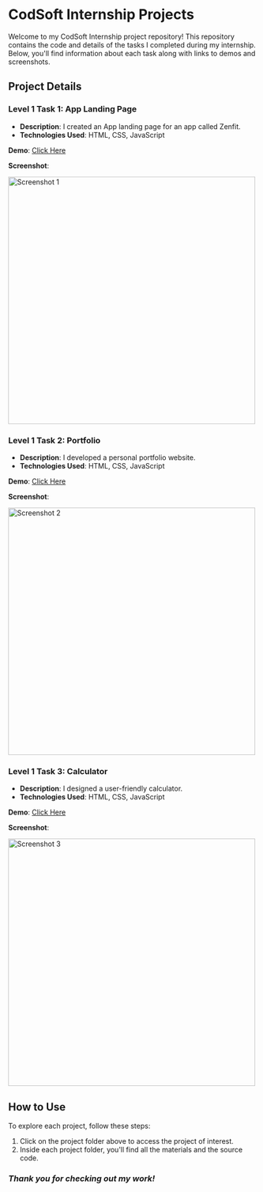 # CodSoft Internship Projects

Welcome to my CodSoft Internship project repository! This repository contains the code and details of the tasks I completed during my internship. Below, you'll find information about each task along with links to demos and screenshots.

## Project Details

### Level 1 Task 1: App Landing Page

- **Description**: I created an App landing page for an app called Zenfit.
- **Technologies Used**: HTML, CSS, JavaScript

**Demo**: [Click Here](https://app-landing-page.abdullahashkun.repl.co/)

**Screenshot**:
<div>
  <img src="Screenshots/Zenfit-Landing-Page.png" alt="Screenshot 1" width="500" />
</div>


### Level 1 Task 2: Portfolio

- **Description**: I developed a personal portfolio website.
- **Technologies Used**: HTML, CSS, JavaScript

**Demo**: [Click Here](https://portfolio.abdullahashkun.repl.co/)

**Screenshot**:
<div>
  <img src="Screenshots/Portfolio.png" alt="Screenshot 2" width="500" />
</div>


### Level 1 Task 3: Calculator

- **Description**: I designed a user-friendly calculator.
- **Technologies Used**: HTML, CSS, JavaScript

**Demo**: [Click Here](https://calculator.abdullahashkun.repl.co)

**Screenshot**:
<div>
  <img src="Screenshots/Calculator.png" alt="Screenshot 3" width="500" />
</div>


## How to Use

To explore each project, follow these steps:

1. Click on the project folder above to access the project of interest.
2. Inside each project folder, you'll find all the materials and the source code.




### *Thank you for checking out my work!* ###

